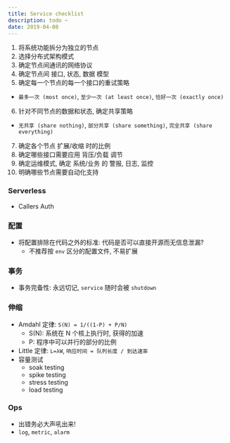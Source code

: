 ```yaml
---
title: Service checklist
description: todo ~
date: 2019-04-08
---
```


1. 将系统功能拆分为独立的节点
2. 选择分布式架构模式
3. 确定节点间通讯的网络协议
4. 确定节点间 接口, 状态, 数据 模型
5. 确定每一个节点的每一个接口的重试策略
  - `最多一次 (most once)`, `至少一次 (at least once)`, `恰好一次 (exactly once)`
6. 针对不同节点的数据和状态, 确定共享策略
  - `无共享 (share nothing)`, `部分共享 (share something)`, `完全共享 (share everything)`
7. 确定各个节点 扩展/收缩 时的比例
8. 确定哪些接口需要应用 背压/负载 调节
9. 确定运维模式, 确定 系统/业务 的 警报, 日志, 监控
10. 明确哪些节点需要自动化支持

### Serverless

* Callers Auth

### 配置

* 将配置排除在代码之外的标准: 代码是否可以直接开源而无信息泄漏?
  - 不推荐按 `env` 区分的配置文件, 不易扩展

### 事务

* 事务完备性: 永远切记, `service` 随时会被 `shutdown`

### 伸缩

* Amdahl 定律: `S(N) = 1/((1-P) + P/N)`
  - S(N): 系统在 N 个核上执行时, 获得的加速
  - P: 程序中可以并行的部分的比例
* Little 定律: `L=λW`, `响应时间 = 队列长度 / 到达速率`
* 容量测试
  - soak testing
  - spike testing
  - stress testing
  - load testing

### Ops

* 出错务必大声吼出来!
* `log`, `metric`, `alarm`
